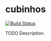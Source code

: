 # cubinhos

[![Build Status](https://travis-ci.org/githubuser/cubinhos.png)](https://travis-ci.org/githubuser/cubinhos)

TODO Description.
